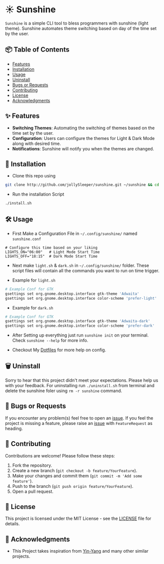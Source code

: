 # ☀️ Sunshine

`Sunshine` is a simple CLI tool to bless programmers with sunshine (light theme).
Sunshine automates theme switching based on day of the time set by the user.

## 📦 Table of Contents

- [Features](#features)
- [Installation](#installation)
- [Usage](#usage)
- [Uninstall](#uninstall)
- [Bugs or Requests](#bugs-or-requests)
- [Contributing](#contributing)
- [License](#license)
- [Acknowledgments](#acknowledgments)

## ✨ Features

- **Switching Themes**: Automating the switching of themes based on the time set by the user.
- **Configuration**: Users can configure the themes for Light & Dark Mode along with desired time.
- **Notifications**: Sunshine will notify you when the themes are changed.

## 🚀 Installation

- Clone this repo using
```bash
git clone http://github.com/jollySleeper/sunshine.git ~/sunshine && cd ~/sunshine
```

- Run the installation Script
```bash
./install.sh
```

## 🛠️ Usage

- First Make a Configuration File in `~/.config/sunshine/` named `sunshine.conf`
```
# Configure this time based on your liking
LIGHTS_ON="06:00"   # Light Mode Start Time
LIGHTS_OFF="18:15"  # Dark Mode Start Time
```

- Next make `light.sh` & `dark.sh` in `~/.config/sunshine/` folder. 
These script files will contain all the commands you want to run on time trigger.

- Example for `light.sh`
```bash
# Example Conf for GTK
gsettings set org.gnome.desktop.interface gtk-theme 'Adwaita'
gsettings set org.gnome.desktop.interface color-scheme 'prefer-light'
```

- Example for `dark.sh`
```bash
# Example Conf for GTK
gsettings set org.gnome.desktop.interface gtk-theme 'Adwaita-dark'
gsettings set org.gnome.desktop.interface color-scheme 'prefer-dark'
```

- After Setting up everything just run `sunshine init` on your terminal. Check `sunshine --help` for more info.

- Checkout My [Dotfiles](https://github.com/jollySleeper/Dotfiles/tree/main/sunshine/.config/sunshine) for more help on config.

## 🗑️ Uninstall

Sorry to hear that this project didn't meet your expectations. Please help us with your feedback.
For uninstalling run `./uninstall.sh` from terminal and delete the sunshine foler using `rm -r sunshine` command.

## 🐛 Bugs or Requests

If you encounter any problem(s) feel free to open an [issue](https://github.com/jollySleeper/sunshine/issues/new).
If you feel the project is missing a feature, please raise an [issue](https://github.com/jollySleeper/sunshine/issues/new) with `FeatureRequest` as heading.

## 🤝 Contributing

Contributions are welcome! Please follow these steps:

1. Fork the repository.
2. Create a new branch (`git checkout -b feature/YourFeature`).
3. Make your changes and commit them (`git commit -m 'Add some feature'`).
4. Push to the branch (`git push origin feature/YourFeature`).
5. Open a pull request.

## 📄 License

This project is licensed under the MIT License - see the [LICENSE](https://github.com/jollySleeper/sunshine/blob/main/LICENSE) file for details.

## 🙏 Acknowledgments

- This Project takes inspiration from [Yin-Yang](https://github.com/oskarsh/Yin-Yang) and many other similar projects.
